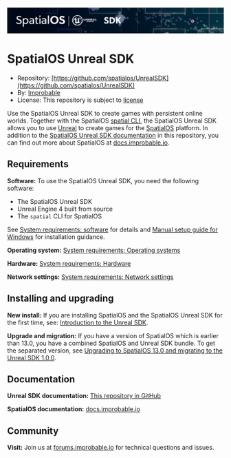 ![SpatialOS Unreal SDK](docs/assets/unreal-sdk-header.png)

# SpatialOS Unreal SDK
* Repository: [https://github.com/spatialos/UnrealSDK](https://github.com/spatialos/UnrealSDK)
* By: [Improbable](https://improbable.io/)
* License: This repository is subject to [license](LICENSE.md)

Use the SpatialOS Unreal SDK to create games with persistent online worlds.
Together with the SpatialOS [spatial CLI](https://docs.improbable.io/reference/13.0/shared/spatial-cli-introduction), the SpatialOS Unreal SDK allows you to use [Unreal](https://www.unrealengine.com) to create games for the [SpatialOS](https://improbable.io/games) platform.
In addition to the [SpatialOS Unreal SDK documentation](docs/start-here-table-of-contents.md) in this repository, you can find out more about
SpatialOS at [docs.improbable.io](https://docs.improbable.io).

## Requirements
**Software:**
To use the SpatialOS Unreal SDK, you need the following software:
  * The SpatialOS Unreal SDK
  * Unreal Engine 4 built from source
  * The `spatial` CLI for SpatialOS

See [System requirements: software](docs/get-started/requirements.md#software) for details and [Manual setup guide for Windows](docs/get-started/setup/win.md) for installation guidance.

**Operating system:** [System requirements: Operating systems](docs/get-started/requirements.md#system-requirements#software)

**Hardware:** [System requirements: Hardware](docs/get-started/requirements.md#hardware)

**Network settings:** [System requirements: Network settings](docs/get-started/requirements.md#network-settings)

## Installing and upgrading
**New install:** If you are installing SpatialOS and the SpatialOS Unreal SDK for the first time, see:
[Introduction to the Unreal SDK](docs/introduction.md).

**Upgrade and migration:**  If you have a version of SpatialOS which is earlier than 13.0, you have a combined SpatialOS and
Unreal SDK bundle. To get the separated version, see [Upgrading to SpatialOS 13.0 and migrating to the Unreal SDK 1.0.0](docs/migration.md).


## Documentation
**Unreal SDK documentation:** [This repository in GitHub](docs/start-here-table-of-contents.md)

**SpatialOS documentation:** [docs.improbable.io](https://docs.improbable.io)

## Community
**Visit:** Join us at [forums.improbable.io](https://forums.improbable.io) for technical questions and issues.
